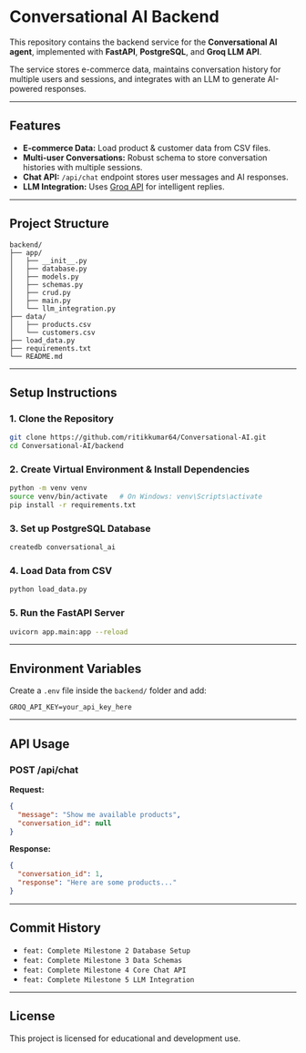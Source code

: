 # Conversational AI Backend

This repository contains the backend service for the **Conversational AI agent**, implemented with **FastAPI**, **PostgreSQL**, and **Groq LLM API**.  

The service stores e-commerce data, maintains conversation history for multiple users and sessions, and integrates with an LLM to generate AI-powered responses.

---

## **Features**

- **E-commerce Data:** Load product & customer data from CSV files.
- **Multi-user Conversations:** Robust schema to store conversation histories with multiple sessions.
- **Chat API:** `/api/chat` endpoint stores user messages and AI responses.
- **LLM Integration:** Uses [Groq API](https://console.groq.com/) for intelligent replies.

---

## **Project Structure**

```
backend/
├── app/
│   ├── __init__.py
│   ├── database.py
│   ├── models.py
│   ├── schemas.py
│   ├── crud.py
│   ├── main.py
│   └── llm_integration.py
├── data/
│   ├── products.csv
│   └── customers.csv
├── load_data.py
├── requirements.txt
└── README.md
```

---

## **Setup Instructions**

### **1. Clone the Repository**
```bash
git clone https://github.com/ritikkumar64/Conversational-AI.git
cd Conversational-AI/backend
```

### **2. Create Virtual Environment & Install Dependencies**
```bash
python -m venv venv
source venv/bin/activate   # On Windows: venv\Scripts\activate
pip install -r requirements.txt
```

### **3. Set up PostgreSQL Database**
```bash
createdb conversational_ai
```

### **4. Load Data from CSV**
```bash
python load_data.py
```

### **5. Run the FastAPI Server**
```bash
uvicorn app.main:app --reload
```

---

## **Environment Variables**

Create a `.env` file inside the `backend/` folder and add:
```
GROQ_API_KEY=your_api_key_here
```

---

## **API Usage**

### **POST /api/chat**

**Request:**
```json
{
  "message": "Show me available products",
  "conversation_id": null
}
```

**Response:**
```json
{
  "conversation_id": 1,
  "response": "Here are some products..."
}
```

---

## **Commit History**

- `feat: Complete Milestone 2 Database Setup`
- `feat: Complete Milestone 3 Data Schemas`
- `feat: Complete Milestone 4 Core Chat API`
- `feat: Complete Milestone 5 LLM Integration`

---

## **License**

This project is licensed for educational and development use.  
